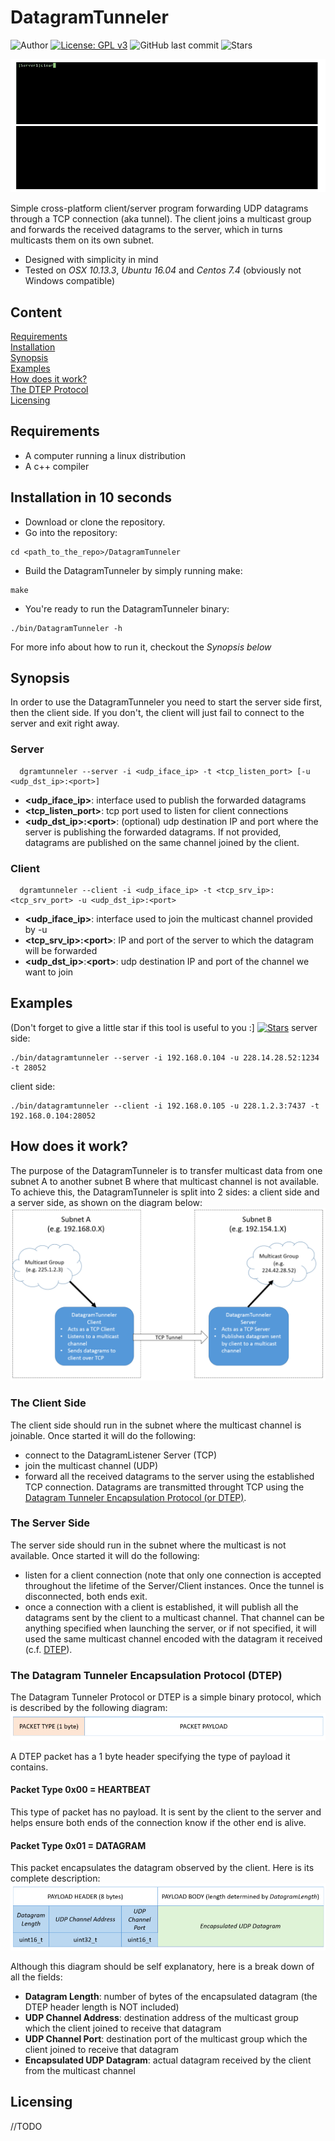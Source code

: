 # DatagramTunneler
![Author](https://img.shields.io/badge/author-MarkoPaul0-red.svg?style=flat-square)
[![License: GPL v3](https://img.shields.io/badge/License-GPL%20v3-blue.svg?style=flat-square)](https://www.gnu.org/licenses/gpl-3.0.en.html)
![GitHub last commit](https://img.shields.io/github/last-commit/MarkoPaul0/DatagramTunneler.svg?style=flat-square&maxAge=300)
![Stars](https://img.shields.io/github/stars/MarkoPaul0/DatagramTunneler.svg?style=social)
<!--
![GitHub (pre-)release](https://img.shields.io/github/release/MarkoPaul0/WireBait/all.svg?style=flat-square)
![GitHub (pre-)release](https://img.shields.io/github/commits-since/MarkoPaul0/WireBait/latest.svg?style=flat-square)-->

![](doc/tunneler_demo.gif)

Simple cross-platform client/server program forwarding UDP datagrams through a TCP connection (aka tunnel). The client joins a multicast group and forwards the received datagrams to the server, which in turns multicasts them on its own subnet.

* Designed with simplicity in mind
* Tested on *OSX 10.13.3*, *Ubuntu 16.04* and *Centos 7.4* (obviously not Windows compatible)

## Content
[Requirements](#requirements)<br/>
[Installation](#installation)<br/>
[Synopsis](#synopsis)<br/>
[Examples](#examples)<br/>
[How does it work?](#how_it_works)<br/>
[The DTEP Protocol](#dtep)<br/>
[Licensing](#licensing)<br/>

<a name="requirements"/>

## Requirements
* A computer running a linux distribution
* A c++ compiler

<a name="installation"/>

## Installation in 10 seconds
* Download or clone the repository.
* Go into the repository: 
```
cd <path_to_the_repo>/DatagramTunneler
```
* Build the DatagramTunneler by simply running make:
```
make
```
* You're ready to run the DatagramTunneler binary:
```
./bin/DatagramTunneler -h
```
For more info about how to run it, checkout the *Synopsis below*

<a name="synopsis"/>

## Synopsis
In order to use the DatagramTunneler you need to start the server side first, then the client side. If you don't, the client will just fail to connect to the server and exit right away.
### Server
```
  dgramtunneler --server -i <udp_iface_ip> -t <tcp_listen_port> [-u <udp_dst_ip>:<port>]
```
* **<udp_iface_ip>**: interface used to publish the forwarded datagrams
* **<tcp_listen_port>**: tcp port used to listen for client connections
* **<udp_dst_ip>:\<port>**: (optional) udp destination IP and port where the server is publishing the forwarded datagrams. If not provided, datagrams are published on the same channel joined by the client.
  
### Client
```
  dgramtunneler --client -i <udp_iface_ip> -t <tcp_srv_ip>:<tcp_srv_port> -u <udp_dst_ip>:<port>
```
* **<udp_iface_ip>**: interface used to join the multicast channel provided by -u
* **<tcp_srv_ip>:\<port>**: IP and port of the server to which the datagram will be forwarded
* **<udp_dst_ip>**:**\<port>**: udp destination IP and port of the channel we want to join
  
<a name="examples"/>

## Examples 
(Don't forget to give a little star if this tool is useful to you :] [![Stars](https://img.shields.io/github/stars/MarkoPaul0/DatagramTunneler.svg?style=social)](https://github.com/MarkoPaulo/DatagramTunneler)
server side:
```
./bin/datagramtunneler --server -i 192.168.0.104 -u 228.14.28.52:1234 -t 28052
```

client side:
```
./bin/datagramtunneler --client -i 192.168.0.105 -u 228.1.2.3:7437 -t 192.168.0.104:28052
```


<a name="how_it_works"/>

## How does it work?
The purpose of the DatagramTunneler is to transfer multicast data from one subnet A to another subnet B where that multicast channel is not available. To achieve this, the DatagramTunneler is split into 2 sides: a client side and a server side, as shown on the diagram below:
![Datagram Tunneler](doc/diagram.png)

### The Client Side
The client side should run in the subnet where the multicast channel is joinable. Once started it will do the following:
* connect to the DatagramListener Server (TCP)
* join the multicast channel (UDP)
* forward all the received datagrams to the server using the established TCP connection. Datagrams are transmitted throught TCP using the [Datagram Tunneler Encapsulation Protocol (or DTEP)](#dtep).

### The Server Side
The server side should run in the subnet where the multicast is not available. Once started it will do the following:
* listen for a client connection (note that only one connection is accepted throughout the lifetime of the Server/Client instances. Once the tunnel is disconnected, both ends exit.
* once a connection with a client is established, it will publish all the datagrams sent by the client to a multicast channel. That channel can be anything specified when launching the server, or if not specified, it will used the same multicast channel encoded with the datagram it received (c.f. [DTEP](#dtep)).


<a name="dtep"/>

### The Datagram Tunneler Encapsulation Protocol (DTEP)
The Datagram Tunneler Protocol or DTEP is a simple binary protocol, which is described by the following diagram:
![](doc/proto_pkt.png)

A DTEP packet has a 1 byte header specifying the type of payload it contains.
#### Packet Type 0x00 = HEARTBEAT
This type of packet has no payload. It is sent by the client to the server and helps ensure both ends of the connection know if the other end is alive.
#### Packet Type 0x01 = DATAGRAM
This packet encapsulates the datagram observed by the client. Here is its complete description:
![](doc/proto_payload.png)

Although this diagram should be self explanatory, here is a break down of all the fields:
* **Datagram Length**: number of bytes of the encapsulated datagram (the DTEP header length is NOT included)
* **UDP Channel Address**: destination address of the multicast group which the client joined to receive that datagram
* **UDP Channel Port**: destination port of the multicast group which the client joined to receive that datagram
* **Encapsulated UDP Datagram**: actual datagram received by the client from the multicast channel

<a name="licensing"/>

## Licensing
//TODO
